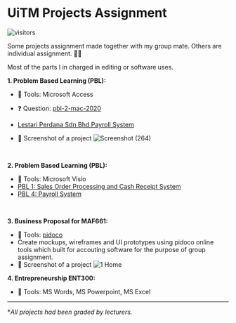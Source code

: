 # UiTM Projects Assignment

![visitors](https://visitor-badge.glitch.me/badge?page_id=amirahnasihah.uitm-projects-assignment&left_color=purple&right_color=yellow)

Some projects assignment made together with my group mate. Others are individual assignment. 👩‍🎓

Most of the parts I in charged in editing or software uses.

**1. Problem Based Learning (PBL):**
- 🧰 Tools: Microsoft Access
- ❓ Question: [pbl-2-mac-2020](https://github.com/amirahnasihah/uitm-projects-assignment/files/8148988/pdfcoffee.com_pbl-2-mac-2020-pdf-free.pdf)

- [Lestari Perdana Sdn Bhd Payroll System](https://github.com/amirahnasihah/uitm-projects-assignment/blob/main/LPSB%20Payroll%20System%20Redacted.accdb)
- 📸 Screenshot of a project 
    ![Screenshot (264)](https://user-images.githubusercontent.com/89834315/148381848-76b9fc0d-0d2a-45d8-9dd5-d71d814709db.png)

<br>

**2. Problem Based Learning (PBL):**
- 🧰 Tools: Microsoft Visio
- [PBL 1: Sales Order Processing and Cash Receipt System](https://github.com/amirahnasihah/uitm-projects-assignment/blob/main/PBL%201%20Sales%20Order%20Processing%20and%20Cash%20Receipt%20System%20Rapid%20Electronics%20Company.vsdx)
- [PBL 4: Payroll System](https://github.com/amirahnasihah/uitm-projects-assignment/blob/main/PBL%204%20Payroll%20System%20Cozy%20Clothing%20Company.vsdx)

<br>

**3. Business Proposal for MAF661:**
- 🧰 Tools: [pidoco](https://pidoco.com/en)
- Create mockups, wireframes and UI prototypes using pidoco online tools which built for accouting software for the purpose of group assignment.
- 📸 Screenshot of a project
  ![1 Home](https://user-images.githubusercontent.com/89834315/148384735-a9df4620-30ac-43dd-bd9c-0116beef1294.png)
  
**4. Entrepreneurship ENT300:**
- 🧰 Tools: MS Words, MS Powerpoint, MS Excel
  
---
**All projects had been graded by lecturers.*
